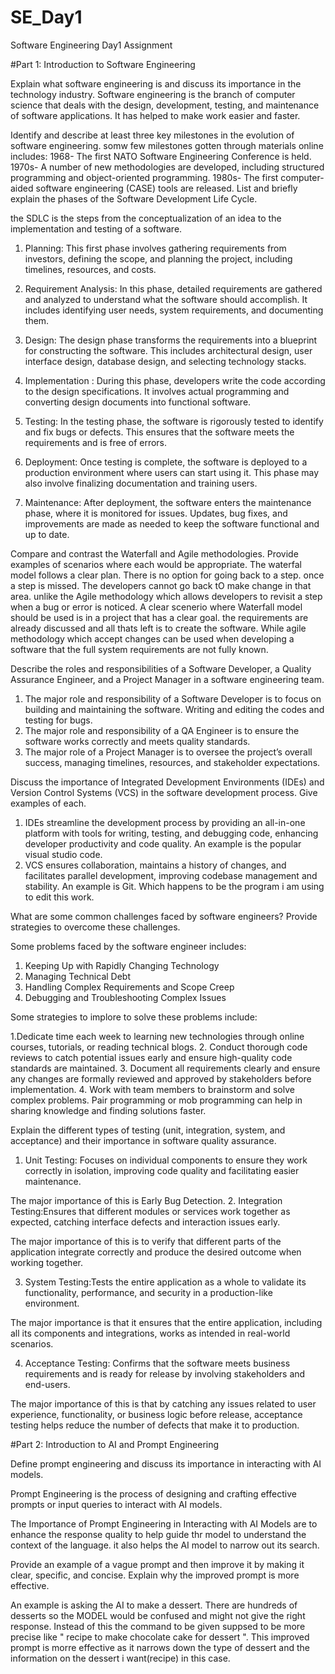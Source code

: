 # SE_Day1
Software Engineering Day1 Assignment

#Part 1: Introduction to Software Engineering

Explain what software engineering is and discuss its importance in the technology industry.
Software engineering is the branch of computer science that deals with the design, development, testing, and maintenance of software applications. It has helped to make work easier and faster. 

Identify and describe at least three key milestones in the evolution of software engineering.
somw  few milestones gotten through materials online includes: 
1968- The first NATO Software Engineering Conference is held.
1970s- A number of new methodologies are developed, including structured programming and object-oriented programming.
1980s- The first computer-aided software engineering (CASE) tools are released.
List and briefly explain the phases of the Software Development Life Cycle.

the SDLC is the steps from the conceptualization of an idea to the implementation and testing of a software.

1. Planning: This first phase involves gathering requirements from investors, defining the scope, and planning the project, including timelines, resources, and costs.

2. Requirement Analysis: In this phase, detailed requirements are gathered and analyzed to understand what the software should accomplish. It includes identifying user needs, system requirements, and documenting them.

3. Design: The design phase transforms the requirements into a blueprint for constructing the software. This includes architectural design, user interface design, database design, and selecting technology stacks.

4. Implementation : During this phase, developers write the code according to the design specifications. It involves actual programming and converting design documents into functional software.

5. Testing: In the testing phase, the software is rigorously tested to identify and fix bugs or defects. This ensures that the software meets the requirements and is free of errors.

6. Deployment: Once testing is complete, the software is deployed to a production environment where users can start using it. This phase may also involve finalizing documentation and training users.

7. Maintenance: After deployment, the software enters the maintenance phase, where it is monitored for issues. Updates, bug fixes, and improvements are made as needed to keep the software functional and up to date. 


Compare and contrast the Waterfall and Agile methodologies. Provide examples of scenarios where each would be appropriate.
The waterfal model follows a clear plan. There is no option for going back to a step. once a step is missed. The developers cannot go back tO make change in that area. unlike the Agile methodology which allows developers to revisit a step when a bug or error is noticed.
A clear scenerio where Waterfall model should be used is in a project that has a clear goal. the requirements are already discussed and all thats left is to create the software.
While agile methodology which accept changes can be used when developing a software that the full system requirements are not fully known.

Describe the roles and responsibilities of a Software Developer, a Quality Assurance Engineer, and a Project Manager in a software engineering team.


1. The major role and responsibility of a Software Developer is to  focus on building and maintaining the software. Writing and editing the codes  and testing for bugs.
2. The major role and responsibility of a QA Engineer is to ensure the software works correctly and meets quality standards.
3. The major role of a Project Manager is to oversee the project’s overall success, managing timelines, resources, and stakeholder expectations.


Discuss the importance of Integrated Development Environments (IDEs) and Version Control Systems (VCS) in the software development process. Give examples of each.

1. IDEs streamline the development process by providing an all-in-one platform with tools for writing, testing, and debugging code, enhancing developer productivity and code quality. An example is the popular visual studio code.
2. VCS ensures collaboration, maintains a history of changes, and facilitates parallel development, improving codebase management and stability. An example is Git. Which happens to be the program i am using to edit this work. 



What are some common challenges faced by software engineers? Provide strategies to overcome these challenges.

Some problems faced by the software engineer includes:
 1. Keeping Up with Rapidly Changing Technology
 2. Managing Technical Debt
 3. Handling Complex Requirements and Scope Creep
 4. Debugging and Troubleshooting Complex Issues

Some strategies to implore to solve these problems include:

1.Dedicate time each week to learning new technologies through online courses, tutorials, or reading technical blogs. 
2. Conduct thorough code reviews to catch potential issues early and ensure high-quality code standards are maintained.
3. Document all requirements clearly and ensure any changes are formally reviewed and approved by stakeholders before implementation.
4. Work with team members to brainstorm and solve complex problems. Pair programming or mob programming can help in sharing knowledge and finding solutions faster.



Explain the different types of testing (unit, integration, system, and acceptance) and their importance in software quality assurance.



1. Unit Testing: Focuses on individual components to ensure they work correctly in isolation, improving code quality and facilitating easier maintenance.

The major importance of this is Early Bug Detection.
2. Integration Testing:Ensures that different modules or services work together as expected, catching interface defects and interaction issues early. 

The major importance of this is to verify that different parts of the application integrate correctly and produce the desired outcome when working together.

3. System Testing:Tests the entire application as a whole to validate its functionality, performance, and security in a production-like environment.

The major importance is that it ensures that the entire application, including all its components and integrations, works as intended in real-world scenarios.

4. Acceptance Testing: Confirms that the software meets business requirements and is ready for release by involving stakeholders and end-users.

The major importance of this is that by catching any issues related to user experience, functionality, or business logic before release, acceptance testing helps reduce the number of defects that make it to production.



#Part 2: Introduction to AI and Prompt Engineering


Define prompt engineering and discuss its importance in interacting with AI models.


Prompt Engineering is the process of designing and crafting effective prompts or input queries to interact with AI models. 

The Importance of Prompt Engineering in Interacting with AI Models are to enhance the response quality to help guide thr model to understand the context of the language.
it also helps the AI model to narrow out its search.



Provide an example of a vague prompt and then improve it by making it clear, specific, and concise. Explain why the improved prompt is more effective.

An example is asking the AI to make a dessert. There are hundreds of desserts so the MODEL would be confused and might not give the right response. Instead of this the command to be given suppsed to be more precise like " recipe to make chocolate cake for dessert ".
This improved prompt is morre effective as it narrows down the type of dessert and the information on the dessert i want(recipe) in this case.

